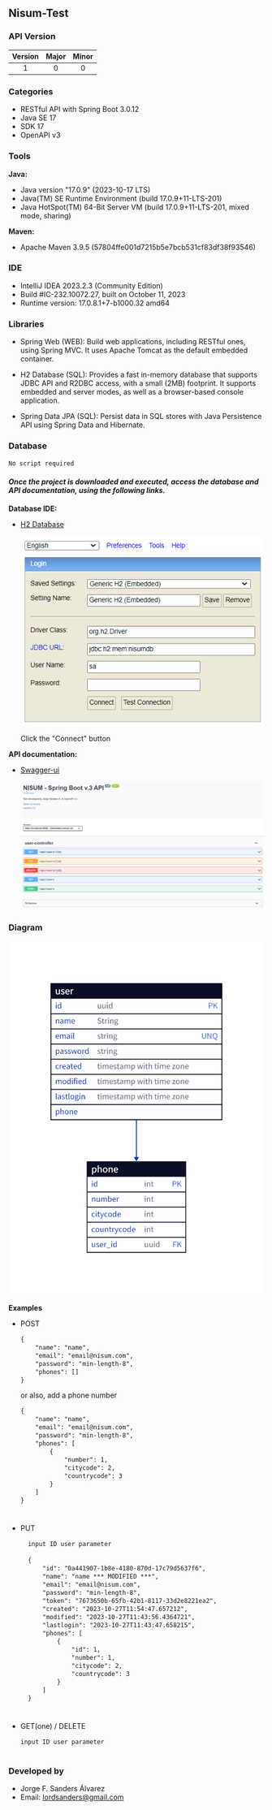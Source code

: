 ## Nisum-Test

### API Version

| Version | Major | Minor |
|:-------:|:-----:|:-----:|
|    1    |   0   |   0   |

### Categories
- RESTful API with Spring Boot 3.0.12
- Java SE 17
- SDK 17
- OpenAPI v3

### Tools
**Java:**
- Java version "17.0.9" (2023-10-17 LTS)
- Java(TM) SE Runtime Environment (build 17.0.9+11-LTS-201)
- Java HotSpot(TM) 64-Bit Server VM (build 17.0.9+11-LTS-201, mixed mode, sharing)

**Maven:**
- Apache Maven 3.9.5 (57804ffe001d7215b5e7bcb531cf83df38f93546)

### IDE
- IntelliJ IDEA 2023.2.3 (Community Edition)
- Build #IC-232.10072.27, built on October 11, 2023
- Runtime version: 17.0.8.1+7-b1000.32 amd64

### Libraries
- Spring Web (WEB): Build web applications, including RESTful ones, using Spring MVC. It uses Apache Tomcat as the default embedded container.

- H2 Database (SQL): Provides a fast in-memory database that supports JDBC API and R2DBC access, with a small (2MB) footprint. It supports embedded and server modes, as well as a browser-based console application.

- Spring Data JPA (SQL): Persist data in SQL stores with Java Persistence API using Spring Data and Hibernate.

### Database
    No script required

#### _Once the project is downloaded and executed, access the database and API documentation, using the following links._


  **Database IDE:**
  
  - [H2 Database](http://localhost:8080/h2-console)
    
    ![](./images/ViewDatabaseBrowser.png)

    Click the "Connect" button

  **API documentation:**
  
- [Swagger-ui](http://localhost:8080/doc/swagger-ui/index.html)
  
  ![](./images/SwaggerBrowser.png)

### Diagram

![Diagram](./images/d2.png)

**Examples**
- POST

      {
          "name": "name",
          "email": "email@nisum.com",
          "password": "min-length-8",
          "phones": []
      }

  or also, add a phone number

      {
          "name": "name",
          "email": "email@nisum.com",
          "password": "min-length-8",
          "phones": [
              {
                  "number": 1,
                  "citycode": 2,
                  "countrycode": 3
              }
          ]
      }
   

# 
- PUT

        input ID user parameter

        {
            "id": "0a441907-1b8e-4180-870d-17c79d5637f6",
            "name": "name *** MODIFIED ***",
            "email": "email@nisum.com",
            "password": "min-length-8",
            "token": "7673650b-65fb-42b1-8117-33d2e8221ea2",
            "created": "2023-10-27T11:54:47.657212",
            "modified": "2023-10-27T11:43:56.4364721",
            "lastlogin": "2023-10-27T11:43:47.658215",
            "phones": [
                {
                    "id": 1,
                    "number": 1,
                    "citycode": 2,
                    "countrycode": 3
                }
            ]
        }
#
  - GET(one) / DELETE

        input ID user parameter


#
### Developed by
- Jorge F. Sanders Álvarez
- Email: lordsanders@gmail.com

